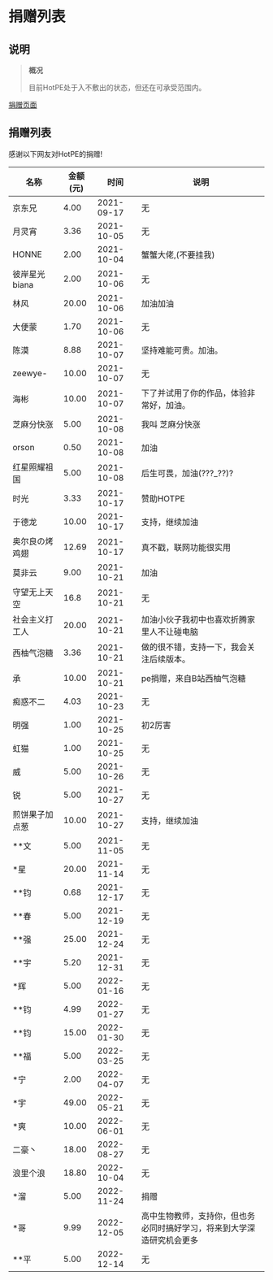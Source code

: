 # 捐赠列表
## 说明
> **概况**
> 
> 目前HotPE处于入不敷出的状态，但还在可承受范围内。

[捐赠页面](https://www.hotpe.top/donation "捐赠页面")
## 捐赠列表
感谢以下网友对HotPE的捐赠!

|名称|金额(元)|时间|说明|
| --- | --- | --- | --- |
|京东兄|4.00|2021-09-17|无
|月灵宵|3.36	|2021-10-05	|无
|HONNE|2.00	|2021-10-04	|蟹蟹大佬,(不要挂我)
|彼岸星光biana		|2.00|2021-10-06	|无
|林风|20.00	|2021-10-06|加油加油
|大便蒙	|1.70	|2021-10-06	|无
|陈漠|8.88|2021-10-07|坚持难能可贵。加油。
|zeewye-	|10.00	|2021-10-07	|无
|海彬	|10.00	|2021-10-07	|下了并试用了你的作品，体验非常好，加油。
|芝麻分快涨	|5.00	|2021-10-08	|我叫 芝麻分快涨
|orson	|0.50	|2021-10-08	|加油
|红星照耀祖国|5.00|2021-10-08|后生可畏，加油(???_??)?
|时光	|3.33|2021-10-17	|赞助HOTPE
|于德龙	|10.00	|2021-10-17	|支持，继续加油
|奥尔良の烤鸡翅	|12.69|2021-10-17	|真不戳，联网功能很实用
|莫非云	|9.00	|2021-10-21	|加油
|守望无上天空	|16.8	|2021-10-21	|无
|社会主义打工人	|20.00	|2021-10-21	|加油小伙子我初中也喜欢折腾家里人不让碰电脑
|西柚气泡糖	|3.36	|2021-10-21	|做的很不错，支持一下，我会关注后续版本。
|承	|10.00	|2021-10-21	|pe捐赠，来自B站西柚气泡糖
|痴惑不二	|4.03	|2021-10-23	|无
|明强	|1.00	|2021-10-25	|初2厉害
|虹猫|1.00|2021-10-25	|无
|威|5.00|2021-10-26|无
|锐|5.00|2021-10-27|无
|煎饼果子加点葱|10.00|2021-10-27|支持，继续加油
|**文|5.00|2021-11-05|无
|*星|20.00|2021-11-14|无
|**钧|0.68|2021-12-17|无
|**春|5.00|2021-12-19|无
|**强|25.00|2021-12-24|无
|**宇 |5.20|2021-12-31|无
|*辉|5.00|2022-01-16|无
|**钧|4.99|2022-01-27|无
|**钧|15.00|2022-01-30|无
|**福|5.00|2022-03-25|无 
|*宁|2.00|2022-04-07|无
|*宇|49.00|2022-05-21|无
|*爽 |10.00|2022-06-01|无
|二豪丶|18.00|2022-08-27|无
|浪里个浪|18.80|2022-10-04|无
|*溜|5.00|2022-11-24|捐赠
|*哥|9.99|2022-12-05|高中生物教师，支持你，但也务必同时搞好学习，将来到大学深造研究机会更多
|**平|5.00|2022-12-14|无
